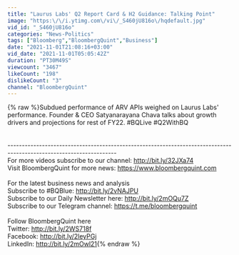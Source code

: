 ```yaml
---
title: "Laurus Labs' Q2 Report Card & H2 Guidance: Talking Point"
image: "https:\/\/i.ytimg.com\/vi\/_S460jU816o\/hqdefault.jpg"
vid_id: "_S460jU816o"
categories: "News-Politics"
tags: ["Bloomberg","BloombergQuint","Business"]
date: "2021-11-01T21:08:16+03:00"
vid_date: "2021-11-01T05:05:42Z"
duration: "PT30M49S"
viewcount: "3467"
likeCount: "198"
dislikeCount: "3"
channel: "BloombergQuint"
---
```

{% raw %}Subdued performance of ARV APIs weighed on Laurus Labs' performance. Founder &amp; CEO Satyanarayana Chava talks about growth drivers and projections for rest of FY22. #BQLive #Q2WithBQ<br /><br /><br />--------------------------------------------------------------------------------------------------------------------<br />For more videos subscribe to our channel: <a rel="nofollow" target="blank" href="http://bit.ly/32JXa74">http://bit.ly/32JXa74</a><br />Visit BloombergQuint for more news: <a rel="nofollow" target="blank" href="https://www.bloombergquint.com">https://www.bloombergquint.com</a><br /><br />For the latest business news and analysis<br />Subscribe to #BQBlue: <a rel="nofollow" target="blank" href="http://bit.ly/2vNAJPU">http://bit.ly/2vNAJPU</a><br />Subscribe to our Daily Newsletter here: <a rel="nofollow" target="blank" href="http://bit.ly/2mOQu7Z">http://bit.ly/2mOQu7Z</a><br />Subscribe to our Telegram channel: <a rel="nofollow" target="blank" href="https://t.me/bloombergquint">https://t.me/bloombergquint</a><br /><br />Follow BloombergQuint here<br />Twitter: <a rel="nofollow" target="blank" href="http://bit.ly/2WS718f">http://bit.ly/2WS718f</a><br />Facebook: <a rel="nofollow" target="blank" href="http://bit.ly/2leyPGj">http://bit.ly/2leyPGj</a><br />LinkedIn: <a rel="nofollow" target="blank" href="http://bit.ly/2mOwl21">http://bit.ly/2mOwl21</a>{% endraw %}
